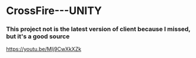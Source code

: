# CrossFire---UNITY

### This project not is the latest version of client because I missed, but it's a good source

https://youtu.be/MIj9CwXkXZk
